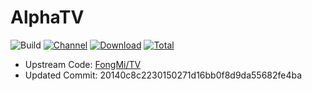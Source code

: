 # AlphaTV

![Build](https://shields.io/github/workflow/status/o0HalfLife0o/AlphaTV/Test?logo=github&label=Build)
[![Channel](https://img.shields.io/badge/Follow-Telegram-blue.svg?logo=telegram)](https://t.me/FongMi_TV)
[![Download](https://img.shields.io/github/v/release/o0HalfLife0o/AlphaTV?color=orange&logoColor=orange&label=Download&logo=DocuSign)](https://github.com/o0HalfLife0o/AlphaTV/releases/latest) 
[![Total](https://shields.io/github/downloads/o0HalfLife0o/AlphaTV/total?logo=Bookmeter&label=Counts&logoColor=yellow&color=yellow)](https://github.com/o0HalfLife0o/AlphaTV/releases)

+ Upstream Code: [FongMi/TV](https://github.com/FongMi/TV)
+ Updated Commit: 20140c8c2230150271d16bb0f8d9da55682fe4ba
